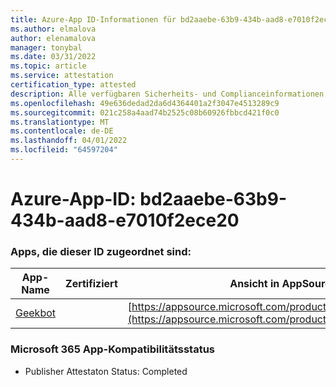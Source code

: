 ```yaml
---
title: Azure-App ID-Informationen für bd2aaebe-63b9-434b-aad8-e7010f2ece20
ms.author: elmalova
author: elenamalova
manager: tonybal
ms.date: 03/31/2022
ms.topic: article
ms.service: attestation
certification_type: attested
description: Alle verfügbaren Sicherheits- und Complianceinformationen für bd2aaebe-63b9-434b-aad8-e7010f2ece20.
ms.openlocfilehash: 49e636dedad2da6d4364401a2f3047e4513289c9
ms.sourcegitcommit: 021c258a4aad74b2525c08b60926fbbcd421f0c0
ms.translationtype: MT
ms.contentlocale: de-DE
ms.lasthandoff: 04/01/2022
ms.locfileid: "64597204"
---
```

# <a name="azure-app-id-bd2aaebe-63b9-434b-aad8-e7010f2ece20"></a>Azure-App-ID: bd2aaebe-63b9-434b-aad8-e7010f2ece20


### <a name="apps-associated-with-this-id"></a>Apps, die dieser ID zugeordnet sind:
| **App-Name** | **Zertifiziert** | **Ansicht in AppSource** |
|--------------|---------------|-----------------------|
| [Geekbot](../forward/WA200003224.md) |  | [https://appsource.microsoft.com/product/office/WA200003224](https://appsource.microsoft.com/product/office/WA200003224) |

### <a name="microsoft-365-app-compliance-status"></a>Microsoft 365 App-Kompatibilitätsstatus
- Publisher Attestaton Status: Completed
